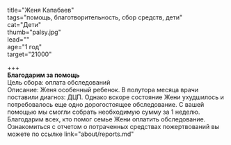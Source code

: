 title="Женя Капабаев"  
tags="помощь, благотворительность, сбор средств, дети"  
cat="Дети"  
thumb="palsy.jpg"  
lead=""  
age="1 год"  
target="21000"  
  
+++  
**Благодарим за помощь**  
Цель сбора: оплата обследований  
Описание: Женя особенный ребенок. В полутора месяца врачи поставили диагноз: ДЦП. Однако вскоре состояние Жени ухудшилось и потребовалось еще одно дорогостоящее обследование. С вашей помощью мы смогли собрать необходимую сумму за 1 неделю.   
Благодарим всех, кто помог семье Жени оплатить обследование. Ознакомиться с отчетом о потраченных средствах пожертвований вы можете по ссылке link="about/reports.md"

